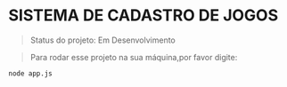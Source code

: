 # SISTEMA DE CADASTRO DE JOGOS #

> Status do projeto: Em Desenvolvimento

> Para rodar esse projeto na sua máquina,por  favor digite:

```
node app.js 
```
